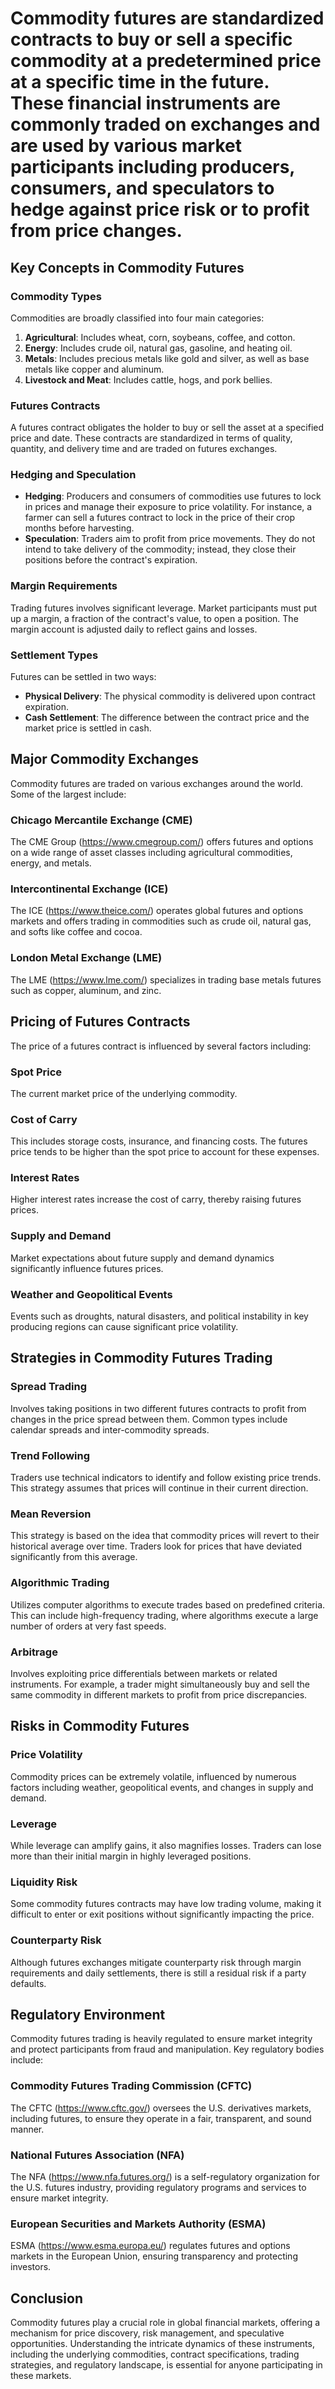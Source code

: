 # Commodity futures are standardized contracts to buy or sell a specific commodity at a predetermined price at a specific time in the future. These financial instruments are commonly traded on exchanges and are used by various market participants including producers, consumers, and speculators to hedge against price risk or to profit from price changes.

## Key Concepts in Commodity Futures

### Commodity Types
Commodities are broadly classified into four main categories:

1. **Agricultural**: Includes wheat, corn, soybeans, coffee, and cotton.
2. **Energy**: Includes crude oil, natural gas, gasoline, and heating oil.
3. **Metals**: Includes precious metals like gold and silver, as well as base metals like copper and aluminum.
4. **Livestock and Meat**: Includes cattle, hogs, and pork bellies.

### Futures Contracts
A futures contract obligates the holder to buy or sell the asset at a specified price and date. These contracts are standardized in terms of quality, quantity, and delivery time and are traded on futures exchanges.

### Hedging and Speculation
- **Hedging**: Producers and consumers of commodities use futures to lock in prices and manage their exposure to price volatility. For instance, a farmer can sell a futures contract to lock in the price of their crop months before harvesting.
- **Speculation**: Traders aim to profit from price movements. They do not intend to take delivery of the commodity; instead, they close their positions before the contract's expiration.

### Margin Requirements
Trading futures involves significant leverage. Market participants must put up a margin, a fraction of the contract's value, to open a position. The margin account is adjusted daily to reflect gains and losses.

### Settlement Types
Futures can be settled in two ways:
- **Physical Delivery**: The physical commodity is delivered upon contract expiration.
- **Cash Settlement**: The difference between the contract price and the market price is settled in cash.

## Major Commodity Exchanges
Commodity futures are traded on various exchanges around the world. Some of the largest include:

### Chicago Mercantile Exchange (CME)
The CME Group (https://www.cmegroup.com/) offers futures and options on a wide range of asset classes including agricultural commodities, energy, and metals.

### Intercontinental Exchange (ICE)
The ICE (https://www.theice.com/) operates global futures and options markets and offers trading in commodities such as crude oil, natural gas, and softs like coffee and cocoa.

### London Metal Exchange (LME)
The LME (https://www.lme.com/) specializes in trading base metals futures such as copper, aluminum, and zinc.

## Pricing of Futures Contracts
The price of a futures contract is influenced by several factors including:

### Spot Price
The current market price of the underlying commodity.

### Cost of Carry
This includes storage costs, insurance, and financing costs. The futures price tends to be higher than the spot price to account for these expenses.

### Interest Rates
Higher interest rates increase the cost of carry, thereby raising futures prices.

### Supply and Demand
Market expectations about future supply and demand dynamics significantly influence futures prices.

### Weather and Geopolitical Events
Events such as droughts, natural disasters, and political instability in key producing regions can cause significant price volatility.

## Strategies in Commodity Futures Trading

### Spread Trading
Involves taking positions in two different futures contracts to profit from changes in the price spread between them. Common types include calendar spreads and inter-commodity spreads.

### Trend Following
Traders use technical indicators to identify and follow existing price trends. This strategy assumes that prices will continue in their current direction.

### Mean Reversion
This strategy is based on the idea that commodity prices will revert to their historical average over time. Traders look for prices that have deviated significantly from this average.

### Algorithmic Trading
Utilizes computer algorithms to execute trades based on predefined criteria. This can include high-frequency trading, where algorithms execute a large number of orders at very fast speeds.

### Arbitrage
Involves exploiting price differentials between markets or related instruments. For example, a trader might simultaneously buy and sell the same commodity in different markets to profit from price discrepancies.

## Risks in Commodity Futures

### Price Volatility
Commodity prices can be extremely volatile, influenced by numerous factors including weather, geopolitical events, and changes in supply and demand.

### Leverage
While leverage can amplify gains, it also magnifies losses. Traders can lose more than their initial margin in highly leveraged positions.

### Liquidity Risk
Some commodity futures contracts may have low trading volume, making it difficult to enter or exit positions without significantly impacting the price.

### Counterparty Risk
Although futures exchanges mitigate counterparty risk through margin requirements and daily settlements, there is still a residual risk if a party defaults.

## Regulatory Environment
Commodity futures trading is heavily regulated to ensure market integrity and protect participants from fraud and manipulation. Key regulatory bodies include:

### Commodity Futures Trading Commission (CFTC)
The CFTC (https://www.cftc.gov/) oversees the U.S. derivatives markets, including futures, to ensure they operate in a fair, transparent, and sound manner.

### National Futures Association (NFA)
The NFA (https://www.nfa.futures.org/) is a self-regulatory organization for the U.S. futures industry, providing regulatory programs and services to ensure market integrity.

### European Securities and Markets Authority (ESMA)
ESMA (https://www.esma.europa.eu/) regulates futures and options markets in the European Union, ensuring transparency and protecting investors.

## Conclusion
Commodity futures play a crucial role in global financial markets, offering a mechanism for price discovery, risk management, and speculative opportunities. Understanding the intricate dynamics of these instruments, including the underlying commodities, contract specifications, trading strategies, and regulatory landscape, is essential for anyone participating in these markets.